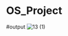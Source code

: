 # OS_Project
#output
![13 (1)](https://github.com/Kanishka2906/OS_Project/assets/129542997/363e285d-a6be-4dcb-a0d7-62bb52af3565)

